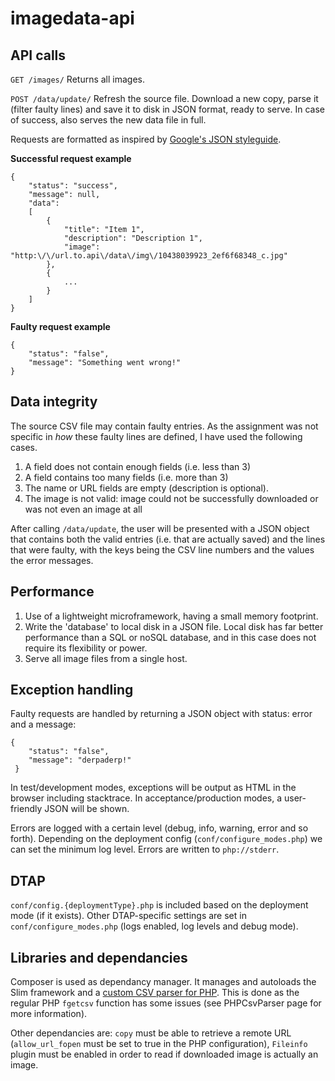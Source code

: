 # imagedata-api

## API calls ##
`GET /images/`
Returns all images.

`POST /data/update/`
Refresh the source file. Download a new copy, parse it (filter faulty lines) and save it to disk in JSON format, ready to serve. In case of success, also serves the new data file in full.

Requests are formatted as inspired by [Google's JSON styleguide](https://google-styleguide.googlecode.com/svn/trunk/jsoncstyleguide.xml).

**Successful request example**
```
{
	"status": "success",
	"message": null,
	"data":
	[
		{
			"title": "Item 1",
			"description": "Description 1",
			"image": "http:\/\/url.to.api\/data\/img\/10438039923_2ef6f68348_c.jpg"
		},
		{
			...
		}
	]
}
```
**Faulty request example**
```
{
	"status": "false",
	"message": "Something went wrong!"
}
```

## Data integrity ##
The source CSV file may contain faulty entries. As the assignment was not specific in *how* these faulty lines are defined, I have used the following cases.

1. A field does not contain enough fields (i.e. less than 3)
2. A field contains too many fields (i.e. more than 3)
3. The name or URL fields are empty (description is optional).
4. The image is not valid: image could not be successfully downloaded or was not even an image at all

After calling `/data/update`, the user will be presented with a JSON object that contains both the valid entries (i.e. that are actually saved) and the lines that were faulty, with the keys being the CSV line numbers and the values the error messages.

## Performance ##
1. Use of a lightweight microframework, having a small memory footprint.
2. Write the 'database' to local disk in a JSON file. Local disk has far better performance than a SQL or noSQL database, and in this case does not require its flexibility or power.
3. Serve all image files from a single host.

## Exception handling ##
Faulty requests are handled by returning a JSON object with status: error and a message:

```
{
	"status": "false",
	"message": "derpaderp!"
 }
```
In test/development modes, exceptions will be output as HTML in the browser including stacktrace.
In acceptance/production modes, a user-friendly JSON will be shown.

Errors are logged with a certain level (debug, info, warning, error and so forth). Depending on the deployment config (`conf/configure_modes.php`) we can set the minimum log level. Errors are written to `php://stderr`.

## DTAP ##
`conf/config.{deploymentType}.php` is included based on the deployment mode (if it exists). Other DTAP-specific settings are set in `conf/configure_modes.php` (logs enabled, log levels and debug mode).

## Libraries and dependancies ##
Composer is used as dependancy manager. It manages and autoloads the Slim framework and a [custom CSV parser for PHP](https://github.com/kzykhys/PHPCsvParser). This is done as the regular PHP `fgetcsv` function has some issues (see PHPCsvParser page for more information).

Other dependancies are: `copy` must be able to retrieve a remote URL (`allow_url_fopen` must be set to true in the PHP configuration), `Fileinfo` plugin must be enabled in order to read if downloaded image is actually an image.